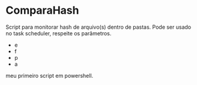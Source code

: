 # ComparaHash
Script para monitorar hash de arquivo(s) dentro de pastas.
Pode ser usado no task scheduler, respeite os parâmetros.

- e
- f
- p
- a

meu primeiro script em powershell.
